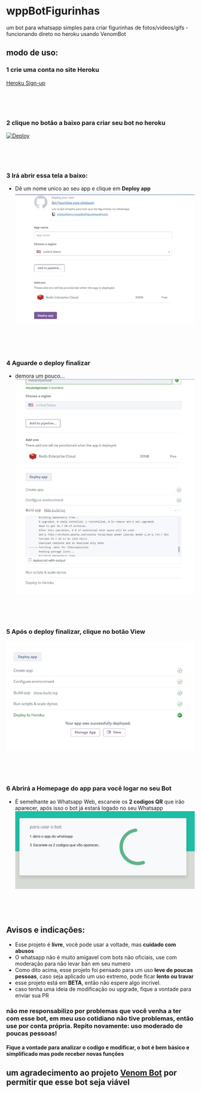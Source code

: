 # wppBotFigurinhas
um bot para whatsapp simples para criar figurinhas de fotos/videos/gifs - funcionando direto no heroku usando VenomBot


## modo de uso:
### 1 crie uma conta no site Heroku
[Heroku Sign-up](https://signup.heroku.com/login)

\
&nbsp;
\
&nbsp;

### 2 clique no botão a baixo para criar seu bot no heroku
[![Deploy](https://www.herokucdn.com/deploy/button.svg)](https://heroku.com/deploy?template=https://github.com/erickythierry/wppBotFigurinhas/tree/main)

\
&nbsp;
\
&nbsp;

### 3 Irá abrir essa tela a baixo:
- Dê um nome unico ao seu app e clique em **Deploy app**
![alt text](https://github.com/erickythierry/wppBotFigurinhas/blob/43f96bd590f91665aecda502031b1500b92a857b/tutorial/deploy-init.jpg)


\
&nbsp;
\
&nbsp;

### 4 Aguarde o deploy finalizar
- demora um pouco...
![alt text](https://github.com/erickythierry/wppBotFigurinhas/blob/43f96bd590f91665aecda502031b1500b92a857b/tutorial/deploy.jpg)


\
&nbsp;
\
&nbsp;

### 5 Após o deploy finalizar, clique no botão **View**
![alt text](https://github.com/erickythierry/wppBotFigurinhas/blob/43f96bd590f91665aecda502031b1500b92a857b/tutorial/deploy-finished.jpg)

\
&nbsp;
\
&nbsp;

### 6 Abrirá a Homepage do app para você logar no seu Bot
- É semelhante ao Whatsapp Web, escaneie os **2 codigos QR** que irão aparecer, após isso o bot já estará logado no seu Whatsapp
![alt text](https://github.com/erickythierry/wppBotFigurinhas/blob/43f96bd590f91665aecda502031b1500b92a857b/tutorial/homepage.jpg)

\
&nbsp;
\
&nbsp;

## Avisos e indicações:
- Esse projeto é **livre**, você pode usar a voltade, mas **cuidado com abusos**
- O whatsapp não é muito amigavel com bots não oficiais, use com moderação para não levar ban em seu numero
- Como dito acima, esse projeto foi pensado para um uso **leve de poucas pessoas**, caso seja aplicado um uso extremo, pode ficar **lento ou travar**
- esse projeto está em **BETA**, então não espere algo incrivel.
- caso tenha uma ideia de modificação ou upgrade, fique a vontade para enviar sua PR

 ### não me responsabilizo por problemas que você venha a ter com esse bot, em meu uso cotidiano não tive problemas, então use por conta própria. Repito novamente: uso moderado de poucas pessoas!

 #### Fique a vontade para analizar o codigo e modificar, o bot é bem básico e simplificado mas pode receber novas funções

 ## um agradecimento ao projeto [Venom Bot](https://github.com/orkestral/venom) por permitir que esse bot seja viável
